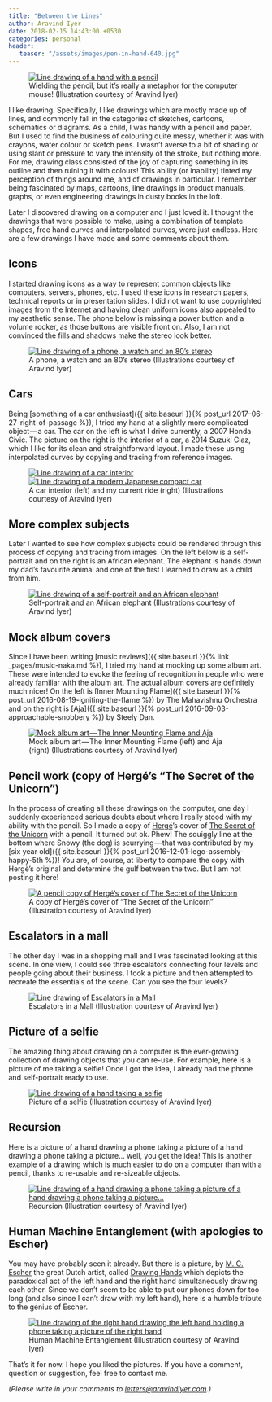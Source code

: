 ```yaml
---
title: "Between the Lines"
author: Aravind Iyer
date: 2018-02-15 14:43:00 +0530
categories: personal 
header:
   teaser: "/assets/images/pen-in-hand-640.jpg" 
---
```

<figure>
   <a href="/assets/images/pen-in-hand.jpg">
      <img src="/assets/images/pen-in-hand-640.jpg" alt="Line drawing of a hand with a pencil">
   </a>
   <figcaption>Wielding the pencil, but it’s really a metaphor for the computer mouse! (Illustration courtesy of Aravind Iyer)</figcaption>
</figure>

I like drawing. Specifically, I like drawings which are mostly made up of lines, and commonly fall in the categories of sketches, cartoons, schematics or diagrams. As a child, I was handy with a pencil and paper. But I used to find the business of colouring quite messy, whether it was with crayons, water colour or sketch pens. I wasn’t averse to a bit of shading or using slant or pressure to vary the intensity of the stroke, but nothing more. For me, drawing class consisted of the joy of capturing something in its outline and then ruining it with colours! This ability (or inability) tinted my perception of things around me, and of drawings in particular. I remember being fascinated by maps, cartoons, line drawings in product manuals, graphs, or even engineering drawings in dusty books in the loft.

Later I discovered drawing on a computer and I just loved it. I thought the drawings that were possible to make, using a combination of template shapes, free hand curves and interpolated curves, were just endless. Here are a few drawings I have made and some comments about them.

## Icons

I started drawing icons as a way to represent common objects like computers, servers, phones, etc. I used these icons in research papers, technical reports or in presentation slides. I did not want to use copyrighted images from the Internet and having clean uniform icons also appealed to my aesthetic sense. The phone below is missing a power button and a volume rocker, as those buttons are visible front on. Also, I am not convinced the fills and shadows make the stereo look better.

<figure>
   <a href="/assets/images/line-drawing-icons.jpg">
      <img src="/assets/images/line-drawing-icons-640.jpg" alt="Line drawing of a phone, a watch and an 80’s stereo">
   </a>
   <figcaption>A phone, a watch and an 80’s stereo (Illustrations courtesy of Aravind Iyer)</figcaption>
</figure>

## Cars

Being [something of a car enthusiast]({{ site.baseurl }}{% post_url 2017-06-27-right-of-passage %}), I tried my hand at a slightly more complicated object — a car. The car on the left is what I drive currently, a 2007 Honda Civic. The picture on the right is the interior of a car, a 2014 Suzuki Ciaz, which I like for its clean and straightforward layout. I made these using interpolated curves by copying and tracing from reference images.

<figure class="half">
   <a href="/assets/images/car-interior.jpg">
      <img src="/assets/images/car-interior-640.jpg" alt="Line drawing of a car interior">
   </a>
   <a href="/assets/images/2007HondaCivic.jpg">
      <img src="/assets/images/2007HondaCivic-640.jpg" alt="Line drawing of a modern Japanese compact car">
   </a>
   <figcaption>A car interior (left) and my current ride (right) (Illustrations courtesy of Aravind Iyer)</figcaption>
</figure>

## More complex subjects

Later I wanted to see how complex subjects could be rendered through this process of copying and tracing from images. On the left below is a self-portrait and on the right is an African elephant. The elephant is hands down my dad’s favourite animal and one of the first I learned to draw as a child from him.

<figure>
   <a href="/assets/images/complex-subjects.jpg">
      <img src="/assets/images/complex-subjects-640.jpg" alt="Line drawing of a self-portrait and an African elephant">
   </a>
   <figcaption>Self-portrait and an African elephant (Illustrations courtesy of Aravind Iyer)</figcaption>
</figure>

## Mock album covers

Since I have been writing [music reviews]({{ site.baseurl }}{% link _pages/music-naka.md %}), I tried my hand at mocking up some album art. These were intended to evoke the feeling of recognition in people who were already familiar with the album art. The actual album covers are definitely much nicer! On the left is [Inner Mounting Flame]({{ site.baseurl }}{% post_url 2016-08-19-igniting-the-flame %}) by The Mahavishnu Orchestra and on the right is [Aja]({{ site.baseurl }}{% post_url 2016-09-03-approachable-snobbery %}) by Steely Dan.

<figure>
   <a href="/assets/images/mock-album-art.jpg">
      <img src="/assets/images/mock-album-art-640.jpg" alt="Mock album art — The Inner Mounting Flame and Aja">
   </a>
   <figcaption>Mock album art — The Inner Mounting Flame (left) and Aja (right) (Illustrations courtesy of Aravind Iyer)</figcaption>
</figure>

## Pencil work (copy of Hergé’s “The Secret of the Unicorn”)

In the process of creating all these drawings on the computer, one day I suddenly experienced serious doubts about where I really stood with my ability with the pencil. So I made a copy of [Hergé](https://en.wikipedia.org/wiki/Hergé)’s cover of [The Secret of the Unicorn](https://en.wikipedia.org/wiki/The_Secret_of_the_Unicorn) with a pencil. It turned out ok. Phew! The squiggly line at the bottom where Snowy (the dog) is scurrying — that was contributed by my [six year old]({{ site.baseurl }}{% post_url 2016-12-01-lego-assembly-happy-5th %})! You are, of course, at liberty to compare the copy with Hergè’s original and determine the gulf between the two. But I am not posting it here!

<figure>
   <a href="/assets/images/secret-of-unicorn.jpg">
      <img src="/assets/images/secret-of-unicorn-640.jpg" alt="A pencil copy of Hergé’s cover of The Secret of the Unicorn">
   </a>
   <figcaption>A copy of Hergé’s cover of “The Secret of the Unicorn” (Illustration courtesy of Aravind Iyer)</figcaption>
</figure>

## Escalators in a mall

The other day I was in a shopping mall and I was fascinated looking at this scene. In one view, I could see three escalators connecting four levels and people going about their business. I took a picture and then attempted to recreate the essentials of the scene. Can you see the four levels?

<figure>
   <a href="/assets/images/mall-escalators.jpg">
      <img src="/assets/images/mall-escalators-640.jpg" alt="Line drawing of Escalators in a Mall">
   </a>
   <figcaption>Escalators in a Mall (Illustration courtesy of Aravind Iyer)</figcaption>
</figure>

## Picture of a selfie

The amazing thing about drawing on a computer is the ever-growing collection of drawing objects that you can re-use. For example, here is a picture of me taking a selfie! Once I got the idea, I already had the phone and self-portrait ready to use.

<figure>
   <a href="/assets/images/self-draw.jpg">
      <img src="/assets/images/self-draw-640.jpg" alt="Line drawing of a hand taking a selfie">
   </a>
   <figcaption>Picture of a selfie (Illustration courtesy of Aravind Iyer)</figcaption>
</figure>

## Recursion

Here is a picture of a hand drawing a phone taking a picture of a hand drawing a phone taking a picture… well, you get the idea! This is another example of a drawing which is much easier to do on a computer than with a pencil, thanks to re-usable and re-sizeable objects.

<figure>
   <a href="/assets/images/Hand-camera.jpg">
      <img src="/assets/images/Hand-camera-640.jpg" alt="Line drawing of a hand drawing a phone taking a picture of a hand drawing a phone taking a picture…">
   </a>
   <figcaption>Recursion (Illustration courtesy of Aravind Iyer)</figcaption>
</figure>

## Human Machine Entanglement (with apologies to Escher)

You may have probably seen it already. But there is a picture, by [M. C. Escher](https://en.wikipedia.org/wiki/M._C._Escher) the great Dutch artist, called [Drawing Hands](https://en.wikipedia.org/wiki/Drawing_Hands) which depicts the paradoxical act of the left hand and the right hand simultaneously drawing each other. Since we don’t seem to be able to put our phones down for too long (and also since I can’t draw with my left hand), here is a humble tribute to the genius of Escher.

<figure>
   <a href="/assets/images/human-machine-entanglement.jpg">
      <img src="/assets/images/human-machine-entanglement-640.jpg" alt="Line drawing of the right hand drawing the left hand holding a phone taking a picture of the right hand">
   </a>
   <figcaption>Human Machine Entanglement (Illustration courtesy of Aravind Iyer)</figcaption>
</figure>

That’s it for now. I hope you liked the pictures. If you have a comment, question or suggestion, feel free to contact me.

*(Please write in your comments to [letters@aravindiyer.com](mailto:letters@aravindiyer.com).)*
